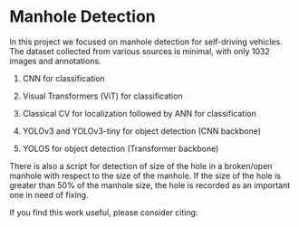 # Manhole Detection

In this project we focused on manhole detection for self-driving vehicles. The dataset collected from various sources is minimal, with only 1032 images and annotations.

1. CNN for classification
2. Visual Transformers (ViT) for classification

3. Classical CV for localization followed by ANN for classification
4. YOLOv3 and YOLOv3-tiny for object detection (CNN backbone)
5. YOLOS for object detection (Transformer backbone)

There is also a script for detection of size of the hole in a broken/open manhole with respect to the size of the manhole.
If the size of the hole is greater than 50% of the manhole size, the hole is recorded as an important one in need of fixing.

If you find this work useful, please consider citing:



